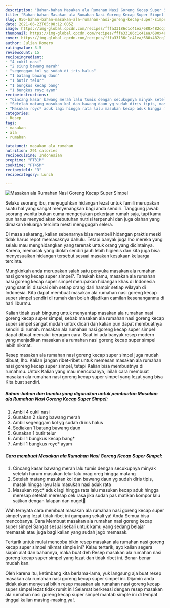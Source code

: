 ```yaml
---
description: "Bahan-bahan Masakan ala Rumahan Nasi Goreng Kecap Super Simpel yang nikmat Untuk Jualan"
title: "Bahan-bahan Masakan ala Rumahan Nasi Goreng Kecap Super Simpel yang nikmat Untuk Jualan"
slug: 956-bahan-bahan-masakan-ala-rumahan-nasi-goreng-kecap-super-simpel-yang-nikmat-untuk-jualan
date: 2021-06-23T05:08:12.005Z
image: https://img-global.cpcdn.com/recipes/fffa33186c1c41ea/680x482cq70/masakan-ala-rumahan-nasi-goreng-kecap-super-simpel-foto-resep-utama.jpg
thumbnail: https://img-global.cpcdn.com/recipes/fffa33186c1c41ea/680x482cq70/masakan-ala-rumahan-nasi-goreng-kecap-super-simpel-foto-resep-utama.jpg
cover: https://img-global.cpcdn.com/recipes/fffa33186c1c41ea/680x482cq70/masakan-ala-rumahan-nasi-goreng-kecap-super-simpel-foto-resep-utama.jpg
author: Julian Romero
ratingvalue: 3.5
reviewcount: 15
recipeingredient:
- "4 cukil nasi"
- "2 siung bawang merah"
- "segenggam kol yg sudah di iris halus"
- "1 batang bawang daun"
- "1 butir telur"
- "1 bungkus kecap bang"
- "1 bungkus royc ayam"
recipeinstructions:
- "Cincang kasar bawang merah lalu tumis dengan secukupnya minyak setelah harum masukan telur lalu orag oreg hingga matang"
- "Setelah matang masukan kol dan bawang daun yg sudah diris tipis, masak hingga layu lalu masukan nasi aduk rata"
- "Masukan royc* aduk lagi hingga rata lalu masukan kecap aduk hingga meresap setelah meresap cek rasa jika sudah pas matikan kompor lalu sajikan dengan lalapan dan nuget🤤"
categories:
- Resep
tags:
- masakan
- ala
- rumahan

katakunci: masakan ala rumahan 
nutrition: 291 calories
recipecuisine: Indonesian
preptime: "PT31M"
cooktime: "PT45M"
recipeyield: "3"
recipecategory: Lunch

---
```



![Masakan ala Rumahan Nasi Goreng Kecap Super Simpel](https://img-global.cpcdn.com/recipes/fffa33186c1c41ea/680x482cq70/masakan-ala-rumahan-nasi-goreng-kecap-super-simpel-foto-resep-utama.jpg)

Selaku seorang ibu, menyuguhkan hidangan lezat untuk famili merupakan suatu hal yang sangat menyenangkan bagi anda sendiri. Tanggung jawab seorang  wanita bukan cuma mengerjakan pekerjaan rumah saja, tapi kamu pun harus menyediakan kebutuhan nutrisi terpenuhi dan juga olahan yang dimakan keluarga tercinta mesti menggugah selera.

Di masa  sekarang, kalian sebenarnya bisa membeli hidangan praktis meski tidak harus repot memasaknya dahulu. Tetapi banyak juga lho mereka yang selalu mau menghidangkan yang terenak untuk orang yang dicintainya. Karena, memasak yang diolah sendiri jauh lebih higienis dan kita juga bisa menyesuaikan hidangan tersebut sesuai masakan kesukaan keluarga tercinta. 



Mungkinkah anda merupakan salah satu penyuka masakan ala rumahan nasi goreng kecap super simpel?. Tahukah kamu, masakan ala rumahan nasi goreng kecap super simpel merupakan hidangan khas di Indonesia yang saat ini disukai oleh setiap orang dari hampir setiap wilayah di Indonesia. Kita dapat membuat masakan ala rumahan nasi goreng kecap super simpel sendiri di rumah dan boleh dijadikan camilan kesenanganmu di hari liburmu.

Kalian tidak usah bingung untuk menyantap masakan ala rumahan nasi goreng kecap super simpel, sebab masakan ala rumahan nasi goreng kecap super simpel sangat mudah untuk dicari dan kalian pun dapat membuatnya sendiri di rumah. masakan ala rumahan nasi goreng kecap super simpel dapat dibuat memalui beragam cara. Saat ini ada banyak resep modern yang menjadikan masakan ala rumahan nasi goreng kecap super simpel lebih nikmat.

Resep masakan ala rumahan nasi goreng kecap super simpel juga mudah dibuat, lho. Kalian jangan ribet-ribet untuk memesan masakan ala rumahan nasi goreng kecap super simpel, tetapi Kalian bisa membuatnya di rumahmu. Untuk Kalian yang mau mencobanya, inilah cara membuat masakan ala rumahan nasi goreng kecap super simpel yang lezat yang bisa Kita buat sendiri.

<!--inarticleads1-->

##### Bahan-bahan dan bumbu yang digunakan untuk pembuatan Masakan ala Rumahan Nasi Goreng Kecap Super Simpel:

1. Ambil 4 cukil nasi
1. Gunakan 2 siung bawang merah
1. Ambil segenggam kol yg sudah di iris halus
1. Sediakan 1 batang bawang daun
1. Gunakan 1 butir telur
1. Ambil 1 bungkus kecap bang*
1. Ambil 1 bungkus royc* ayam




<!--inarticleads2-->

##### Cara membuat Masakan ala Rumahan Nasi Goreng Kecap Super Simpel:

1. Cincang kasar bawang merah lalu tumis dengan secukupnya minyak setelah harum masukan telur lalu orag oreg hingga matang
1. Setelah matang masukan kol dan bawang daun yg sudah diris tipis, masak hingga layu lalu masukan nasi aduk rata
1. Masukan royc* aduk lagi hingga rata lalu masukan kecap aduk hingga meresap setelah meresap cek rasa jika sudah pas matikan kompor lalu sajikan dengan lalapan dan nuget🤤




Wah ternyata cara membuat masakan ala rumahan nasi goreng kecap super simpel yang lezat tidak ribet ini gampang sekali ya! Anda Semua bisa mencobanya. Cara Membuat masakan ala rumahan nasi goreng kecap super simpel Sangat sesuai sekali untuk kamu yang sedang belajar memasak atau juga bagi kalian yang sudah jago memasak.

Tertarik untuk mulai mencoba bikin resep masakan ala rumahan nasi goreng kecap super simpel nikmat simple ini? Kalau tertarik, ayo kalian segera siapin alat dan bahannya, maka buat deh Resep masakan ala rumahan nasi goreng kecap super simpel yang lezat dan tidak ribet ini. Benar-benar mudah kan. 

Oleh karena itu, ketimbang kita berlama-lama, yuk langsung aja buat resep masakan ala rumahan nasi goreng kecap super simpel ini. Dijamin anda tiidak akan menyesal bikin resep masakan ala rumahan nasi goreng kecap super simpel lezat tidak rumit ini! Selamat berkreasi dengan resep masakan ala rumahan nasi goreng kecap super simpel mantab simple ini di tempat tinggal kalian masing-masing,ya!.


